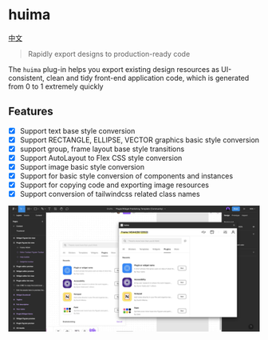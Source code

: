 # huima

[中文](https://github.com/tolerance-go/huima/blob/main/README.zh-CN.md)

> Rapidly export designs to production-ready code

The `huima` plug-in helps you export existing design resources as UI-consistent, clean and tidy front-end application code, which is generated from 0 to 1 extremely quickly

## Features

-  [x] Support text base style conversion
-  [x] Support RECTANGLE, ELLIPSE, VECTOR graphics basic style conversion
-  [x] support group, frame layout base style transitions
-  [x] Support AutoLayout to Flex CSS style conversion
-  [x] Support image basic style conversion
-  [x] Support for basic style conversion of components and instances
-  [x] Support for copying code and exporting image resources
-  [x] Support conversion of tailwindcss related class names

![](cover.jpg)
